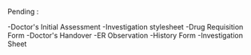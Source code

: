 Pending :

-Doctor's Initial Assessment
-Investigation stylesheet
-Drug Requisition Form
-Doctor's Handover
-ER Observation
-History Form
-Investigation Sheet

